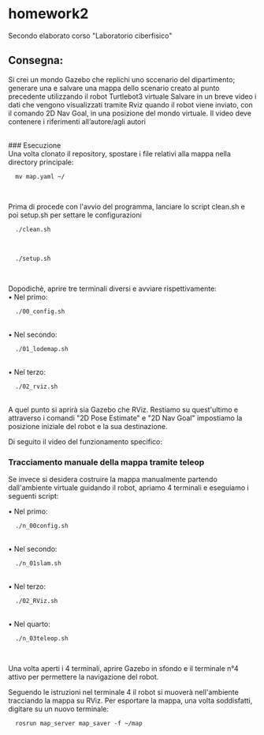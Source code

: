 # homework2
Secondo elaborato corso "Laboratorio ciberfisico"


## Consegna:
Si crei un mondo Gazebo che replichi uno sccenario del dipartimento;
generare una e salvare una mappa dello scenario creato al punto precedente utilizzando il robot Turtlebot3 virtuale
Salvare in un breve video i dati che vengono visualizzati tramite Rviz quando il robot viene inviato, con il
comando 2D Nav Goal, in una posizione del mondo virtuale. Il video deve contenere i riferimenti
all’autore/agli autori

<br>
### Esecuzione
<br>
Una volta clonato il repository, spostare i file relativi alla mappa nella directory principale:

```
  mv map.yaml ~/
```
<br>

Prima di procede con l'avvio del programma, lanciare lo script clean.sh e poi setup.sh per settare le configurazioni <br>

```
  ./clean.sh
```

<br>

```
  ./setup.sh
```
<br>


Dopodichè, aprire tre terminali diversi e avviare rispettivamente: <br>
• Nel primo:

```
  ./00_config.sh
```

<br>
• Nel secondo: <br>

```
  ./01_lodemap.sh
```

<br>
• Nel terzo: <br>

```
  ./02_rviz.sh
```

<br>
A quel punto si aprirà sia Gazebo che RViz.
Restiamo su quest'ultimo e attraverso i comandi "2D Pose Estimate" e "2D Nav Goal" impostiamo la posizione iniziale del robot e la sua destinazione.

<br>

Di seguito il video del funzionamento specifico:



### Tracciamento manuale della mappa tramite teleop <br>
Se invece si desidera costruire la mappa manualmente partendo dall'ambiente virtuale guidando il robot, apriamo 4 terminali e eseguiamo i seguenti script: <br>

• Nel primo:

```
  ./n_00config.sh
```

<br>
• Nel secondo: <br>

```
  ./n_01slam.sh
```

<br>
• Nel terzo: <br>

```
  ./02_RViz.sh
```

<br>
• Nel quarto: <br>

```
  ./n_03teleop.sh
```
<br>

Una volta aperti i 4 terminali, aprire Gazebo in sfondo e il terminale n°4 attivo per permettere la navigazione del robot.<br>

Seguendo le istruzioni nel terminale 4 il robot si muoverà nell'ambiente tracciando la mappa su RViz. Per esportare la mappa, una volta soddisfatti, digitare su un nuovo terminale:

```
  rosrun map_server map_saver -f ~/map    
```
